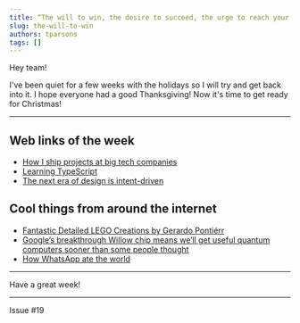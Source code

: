 ```yaml
---
title: “The will to win, the desire to succeed, the urge to reach your full potential… these are the keys that will unlock the door to personal excellence.” - Confucius
slug: the-will-to-win
authors: tparsons
tags: []
---
```


Hey team!

I've been quiet for a few weeks with the holidays so I will try and get back into it. I hope everyone had a good Thanksgiving! Now it's time to get ready for Christmas!

---

## Web links of the week

- [How I ship projects at big tech companies](https://www.seangoedecke.com/how-to-ship/)
- [Learning TypeScript](https://www.learningtypescript.com/projects)
- [The next era of design is intent-driven](https://uxdesign.cc/the-next-era-of-design-is-intent-driven-f789ee521482)

## Cool things from around the internet

- [Fantastic Detailed LEGO Creations by Gerardo Pontiérr](https://designyoutrust.com/2024/11/fantastic-detailed-lego-creations-by-gerardo-pontierr/)
- [Google’s breakthrough Willow chip means we’ll get useful quantum computers sooner than some people thought](https://fortune.com/2024/12/11/google-willow-chip-quantum-computing/)
- [How WhatsApp ate the world](https://restofworld.org/2024/how-whatsapp-for-business-changed-the-world/)

---

Have a great week!

---

Issue #19
